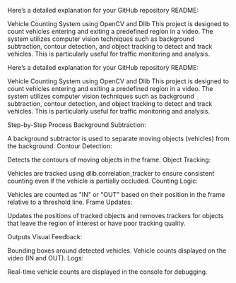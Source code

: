 
Here’s a detailed explanation for your GitHub repository README:

Vehicle Counting System using OpenCV and Dlib
This project is designed to count vehicles entering and exiting a predefined region in a video. The system utilizes computer vision techniques such as background subtraction, contour detection, and object tracking to detect and track vehicles. This is particularly useful for traffic monitoring and analysis.


Here’s a detailed explanation for your GitHub repository README:

Vehicle Counting System using OpenCV and Dlib
This project is designed to count vehicles entering and exiting a predefined region in a video. The system utilizes computer vision techniques such as background subtraction, contour detection, and object tracking to detect and track vehicles. This is particularly useful for traffic monitoring and analysis.

Step-by-Step Process
Background Subtraction:

A background subtractor is used to separate moving objects (vehicles) from the background.
Contour Detection:

Detects the contours of moving objects in the frame.
Object Tracking:

Vehicles are tracked using dlib.correlation_tracker to ensure consistent counting even if the vehicle is partially occluded.
Counting Logic:

Vehicles are counted as "IN" or "OUT" based on their position in the frame relative to a threshold line.
Frame Updates:

Updates the positions of tracked objects and removes trackers for objects that leave the region of interest or have poor tracking quality.

Outputs
Visual Feedback:

Bounding boxes around detected vehicles.
Vehicle counts displayed on the video (IN and OUT).
Logs:

Real-time vehicle counts are displayed in the console for debugging.
